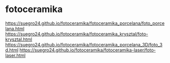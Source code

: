 # fotoceramika

https://suegro24.github.io/fotoceramika/fotoceramika_porcelana/foto_porcelana.html 
https://suegro24.github.io/fotoceramika/fotoceramika_krysztal/foto-krysztal.html 
https://suegro24.github.io/fotoceramika/fotoceramika_porcelana_3D/foto_3d.html 
https://suegro24.github.io/fotoceramika/fotoceramika-laser/foto-laser.html
